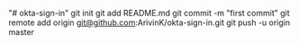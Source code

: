 "# okta-sign-in"  git init git add README.md git commit -m "first commit" git remote add origin git@github.com:ArivinK/okta-sign-in.git git push -u origin master

